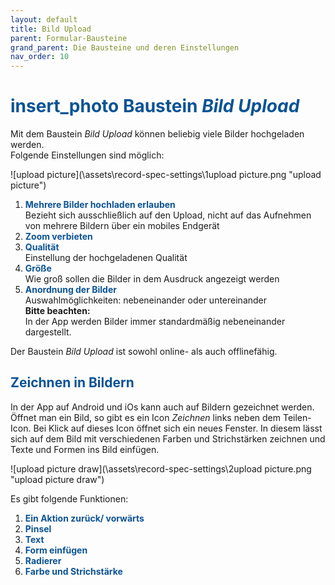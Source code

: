 ```yaml
---
layout: default
title: Bild Upload
parent: Formular-Bausteine
grand_parent: Die Bausteine und deren Einstellungen
nav_order: 10
---
```


# <span style="color:#0b5394"><span class="material-icons">insert_photo</span> **Baustein *Bild Upload***</span>

Mit dem Baustein *Bild Upload* können beliebig viele Bilder hochgeladen werden.  
Folgende Einstellungen sind möglich:

![upload picture](\assets\record-spec-settings\1upload picture.png "upload picture")

1. <span style="color:#0b5394">**Mehrere Bilder hochladen erlauben**</span>  
    Bezieht sich ausschließlich auf den Upload, nicht auf das Aufnehmen von mehrere Bildern über ein mobiles
    Endgerät
2. <span style="color:#0b5394">**Zoom verbieten**</span>  
3. <span style="color:#0b5394">**Qualität**</span>  
    Einstellung der hochgeladenen Qualität
4. <span style="color:#0b5394">**Größe**</span>  
    Wie groß sollen die Bilder in dem Ausdruck angezeigt werden
5. <span style="color:#0b5394">**Anordnung der Bilder**</span>  
    Auswahlmöglichkeiten: nebeneinander oder untereinander  
    **Bitte beachten:**  
    In der App werden Bilder immer standardmäßig nebeneinander dargestellt.

Der Baustein *Bild Upload* ist sowohl online- als auch offlinefähig.

## <span style="color:#0b5394">Zeichnen in Bildern</span>

In der App auf Android und iOs kann auch auf Bildern gezeichnet werden.
Öffnet man ein Bild, so gibt es ein Icon *Zeichnen* links neben dem Teilen-Icon.
Bei Klick auf dieses Icon öffnet sich ein neues Fenster. In diesem lässt sich auf dem Bild 
mit verschiedenen Farben und Strichstärken zeichnen und Texte und Formen ins Bild einfügen.

![upload picture draw](\assets\record-spec-settings\2upload picture.png "upload picture draw")

Es gibt folgende Funktionen:

1. <span style="color:#0b5394">**Ein Aktion zurück/ vorwärts**</span> 
2. <span style="color:#0b5394">**Pinsel**</span>
3. <span style="color:#0b5394">**Text**</span>
4. <span style="color:#0b5394">**Form einfügen**</span>
5. <span style="color:#0b5394">**Radierer**</span>
6. <span style="color:#0b5394">**Farbe und Strichstärke**</span>